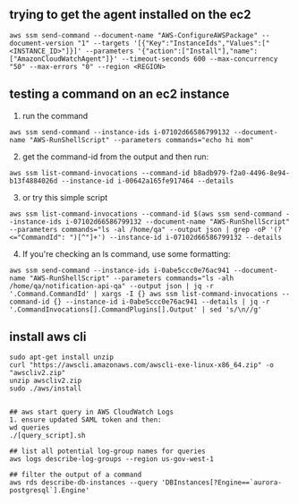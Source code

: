 ## trying to get the agent installed on the ec2
```
aws ssm send-command --document-name "AWS-ConfigureAWSPackage" --document-version "1" --targets '[{"Key":"InstanceIds","Values":["<INSTANCE_ID>"]}]' --parameters '{"action":["Install"],"name":["AmazonCloudWatchAgent"]}' --timeout-seconds 600 --max-concurrency "50" --max-errors "0" --region <REGION>
```

## testing a command on an ec2 instance
1. run the command
```
aws ssm send-command --instance-ids i-07102d66586799132 --document-name "AWS-RunShellScript" --parameters commands="echo hi mom"
```
2. get the command-id from the output and then run:
```
aws ssm list-command-invocations --command-id b8adb979-f2a0-4496-8e94-b13f4884026d --instance-id i-00642a165fe917464 --details
```
3. or try this simple script
```
aws ssm list-command-invocations --command-id $(aws ssm send-command --instance-ids i-07102d66586799132 --document-name "AWS-RunShellScript" --parameters commands="ls -al /home/qa" --output json | grep -oP '(?<="CommandId": ")[^"]+') --instance-id i-07102d66586799132 --details
```
4. If you're checking an ls command, use some formatting:
```
aws ssm send-command --instance-ids i-0abe5ccc0e76ac941 --document-name "AWS-RunShellScript" --parameters commands="ls -alh /home/qa/notification-api-qa" --output json | jq -r '.Command.CommandId' | xargs -I {} aws ssm list-command-invocations --command-id {} --instance-id i-0abe5ccc0e76ac941 --details | jq -r '.CommandInvocations[].CommandPlugins[].Output' | sed 's/\n//g'
```



## install aws cli
```
sudo apt-get install unzip
curl "https://awscli.amazonaws.com/awscli-exe-linux-x86_64.zip" -o "awscliv2.zip"
unzip awscliv2.zip
sudo ./aws/install
```
```

## aws start query in AWS CloudWatch Logs
1. ensure updated SAML token and then:
wd queries
./[query_script].sh

## list all potential log-group names for queries
aws logs describe-log-groups --region us-gov-west-1

## filter the output of a command
aws rds describe-db-instances --query 'DBInstances[?Engine==`aurora-postgresql`].Engine'
